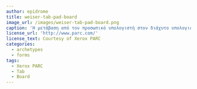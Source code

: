 ```yaml
---
author: epidrome
title: weiser-tab-pad-board
image_url: /images/weiser-tab-pad-board.png
caption: 'Η μετάβαση από τον προσωπικό υπολογιστή στον διάχυτο υπολογισμό σημαίνει πως εκτός από πολλές συσκευές που επικοινωνούν μεταξύ τους έχουμε επιπλέον και την επικοινωνία με τις συσκευές των άλλων χρηστών, οπότε η μετάβαση έχει και έναν έντονο κοινωνικό χαρακτήρα.'
license_url: 'http://www.parc.com/'
license_text: Courtesy of Xerox PARC
categories:
  - archetypes
  - forms
tags:
  - Xerox PARC
  - Tab
  - Board
---
```

